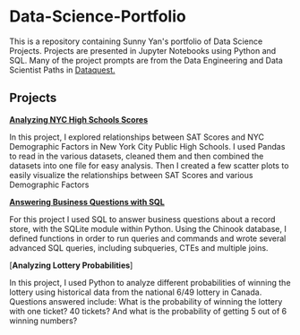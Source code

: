 # Data-Science-Portfolio

This is a repository containing Sunny Yan's portfolio of Data Science Projects. Projects are presented in Jupyter Notebooks using Python and SQL. Many of the project prompts are from the Data Engineering and Data Scientist Paths in [Dataquest.](https://www.dataquest.io/)

## Projects

[**Analyzing NYC High Schools Scores**](https://github.com/sunnyyan97/Data-Science-Portfolio/blob/main/Analyzing%20NYC%20High%20School%20Scores.ipynb)

In this project, I explored relationships between SAT Scores and NYC Demographic Factors in New York City Public High Schools. I used Pandas to read in the various datasets, cleaned them and then combined the datasets into one file for easy analysis. Then I created a few scatter plots to easily visualize the relationships between SAT Scores and various Demographic Factors

[**Answering Business Questions with SQL**](https://github.com/sunnyyan97/Data-Science-Portfolio/blob/main/Answering%20Business%20Questions%20with%20SQL.ipynb)

For this project I used SQL to answer business questions about a record store, with the SQLite module within Python. Using the Chinook database, I defined functions in order to run queries and commands and wrote several advanced SQL queries, including subqueries, CTEs and multiple joins.

[**Analyzing Lottery Probabilities**]

In this project, I used Python to analyze different probabilities of winning the lottery using historical data from the national 6/49 lottery in Canada. Questions answered include: What is the probability of winning the lottery with one ticket? 40 tickets? And what is the probability of getting 5 out of 6 winning numbers?
